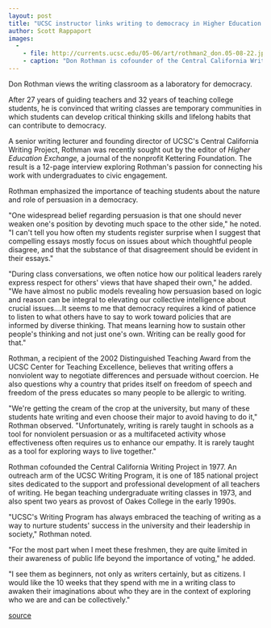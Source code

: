 ```yaml
---
layout: post
title: "UCSC instructor links writing to democracy in Higher Education Exchange interview"
author: Scott Rappaport
images:
  -
    - file: http://currents.ucsc.edu/05-06/art/rothman2_don.05-08-22.jpg
    - caption: "Don Rothman is cofounder of the Central California Writing Project, an outreach arm of the UCSC Writing Program and one of 185 national project sites dedicated to the support and professional development of all teachers of writing. Photo: Scott Rappaport"
---
```


Don Rothman views the writing classroom as a laboratory for democracy.

After 27 years of guiding teachers and 32 years of teaching college students, he is convinced that writing classes are temporary communities in which students can develop critical thinking skills and lifelong habits that can contribute to democracy.  

A senior writing lecturer and founding director of UCSC's Central California Writing Project, Rothman was recently sought out by the editor of _Higher Education Exchange,_ a journal of the nonprofit Kettering Foundation. The result is a 12-page interview exploring Rothman's passion for connecting his work with undergraduates to civic engagement.  

Rothman emphasized the importance of teaching students about the nature and role of persuasion in a democracy.   

"One widespread belief regarding persuasion is that one should never weaken one's position by devoting much space to the other side," he noted. "I can't tell you how often my students register surprise when I suggest that compelling essays mostly focus on issues about which thoughtful people disagree, and that the substance of that disagreement should be evident in their essays."   

"During class conversations, we often notice how our political leaders rarely express respect for others' views that have shaped their own," he added. "We have almost no public models revealing how persuasion based on logic and reason can be integral to elevating our collective intelligence about crucial issues....It seems to me that democracy requires a kind of patience to listen to what others have to say to work toward policies that are informed by diverse thinking. That means learning how to sustain other people's thinking and not just one's own. Writing can be really good for that."  

Rothman, a recipient of the 2002 Distinguished Teaching Award from the UCSC Center for Teaching Excellence, believes that writing offers a nonviolent way to negotiate differences and persuade without coercion. He also questions why a country that prides itself on freedom of speech and freedom of the press educates so many people to be allergic to writing.   

"We're getting the cream of the crop at the university, but many of these students hate writing and even choose their major to avoid having to do it," Rothman observed. "Unfortunately, writing is rarely taught in schools as a tool for nonviolent persuasion or as a multifaceted activity whose effectiveness often requires us to enhance our empathy. It is rarely taught as a tool for exploring ways to live together."  

Rothman cofounded the Central California Writing Project in 1977\. An outreach arm of the UCSC Writing Program, it is one of 185 national project sites dedicated to the support and professional development of all teachers of writing. He began teaching undergraduate writing classes in 1973, and also spent two years as provost of Oakes College in the early 1990s.  

"UCSC's Writing Program has always embraced the teaching of writing as a way to nurture students' success in the university and their leadership in society," Rothman noted.  

"For the most part when I meet these freshmen, they are quite limited in their awareness of public life beyond the importance of voting," he added.

"I see them as beginners, not only as writers certainly, but as citizens. I would like the 10 weeks that they spend with me in a writing class to awaken their imaginations about who they are in the context of exploring who we are and can be collectively."

  

[source](http://www1.ucsc.edu/currents/05-06/08-22/writing.asp "Permalink to writing")
